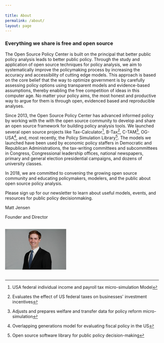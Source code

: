 ```yaml
---

title: About
permalink: /about/
layout: page
---
```


### Everything we share is free and open source

The Open Source Policy Center is built on the principal that better public policy analysis leads to better public policy. Through the study and application of open source techniques for policy analysis, we aim to systematically improve the policymaking process by increasing the accuracy and accessibility of cutting edge models. This approach is based on the core belief that the way to optimize government is by carefully assessing policy options using transparent models and evidence-based assumptions, thereby enabling the free competition of ideas in this computer age. No matter your policy aims, the most honest and productive way to argue for them is through open, evidenced based and reproducible analyses. 

Since 2013, the Open Source Policy Center has advanced informed policy by working with the with the open source community to develop and share an open source framework for building policy analysis tools. We launched several open source projects like Tax-Calculator[^1], B-Tax[^2], C-TAM[^3], OG-USA[^4], and, most recently, the Policy Simulation Library[^5]. The models we launched have been used by economic policy staffers in Democratic and Republican Administrations, the tax-writing committees and subcommittees in Congress, Congressional leadership offices, national newspapers, primary and general election presidential campaigns, and dozens of university classes. 

In 2018, we are committed to convening the growing open source community and educating policymakers, modelers, and the public about open source policy analysis. 

Please sign up for our newsletter to learn about useful models, events, and resources for public policy decisionmaking. 

<p>Matt Jensen</p>
<p>Founder and Director</p>
<br>
<img src="/images/jensen.jpg" alt="OSPC" width="200">

<br>
<br>

[^1]: USA federal individual income and payroll tax micro-simulation Model
[^2]: Evaluates the effect of US federal taxes on businesses' investment incentives
[^3]: Adjusts and prepares welfare and transfer data for policy reform micro-simulation
[^4]: Overlapping generations model for evaluating fiscal policy in the US
[^5]: Open source software library for public policy decision-making  


